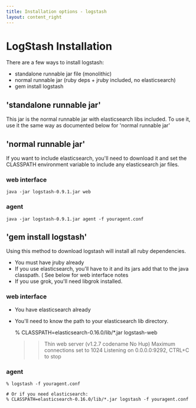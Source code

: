 ```yaml
---
title: Installation options - logstash
layout: content_right
---
```

# LogStash Installation

There are a few ways to install logstash:

* standalone runnable jar file  (monolithic)
* normal runnable jar (ruby deps + jruby included, no elasticsearch)
* gem install logstash

## 'standalone runnable jar'

This jar is the normal runnable jar with elasticsearch libs included. To use
it, use it the same way as documented below for 'normal runnable jar'

## 'normal runnable jar'

If you want to include elasticsearch, you'll need to download it and set the
CLASSPATH environment variable to include any elasticsearch jar files.

### web interface

    java -jar logstash-0.9.1.jar web

### agent 

    java -jar logstash-0.9.1.jar agent -f youragent.conf

## 'gem install logstash'

Using this method to download logstash will install all ruby dependencies.

* You must have jruby already
* If you use elasticsearch, you'll have to it and its jars add that to the java
  classpath. ( See below for web interface notes 
* If you use grok, you'll need libgrok installed.

### web interface

* You have elasticsearch already
* You'll need to know the path to your elasticsearch lib directory.

    % CLASSPATH=elasticsearch-0.16.0/lib/*.jar logstash-web
    >> Thin web server (v1.2.7 codename No Hup)
    >> Maximum connections set to 1024
    >> Listening on 0.0.0.0:9292, CTRL+C to stop

### agent

    % logstash -f youragent.conf

    # Or if you need elasticsearch:
    % CLASSPATH=elasticsearch-0.16.0/lib/*.jar logstash -f youragent.conf
